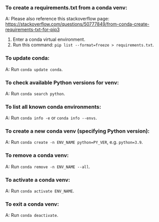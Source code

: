 ### To create a requirements.txt from a conda venv:
A: Please also reference this stackoverflow page: 
https://stackoverflow.com/questions/50777849/from-conda-create-requirements-txt-for-pip3
  1. Enter a conda virtual environment.
  2. Run this command: `pip list --format=freeze > requirements.txt`.

### To update conda:
A: Run `conda update conda`.

### To check available Python versions for venv:
A: Run `conda search python`.

### To list all known conda environments:
A: Run `conda info -e` or `conda info --envs`.

### To create a new conda venv (specifying Python version):
A: Run `conda create -n ENV_NAME python=PY_VER`, e.g. `python=3.9`.

### To remove a conda venv:
A: Run `conda remove -n ENV_NAME --all`.

### To activate a conda venv:
A: Run `conda activate ENV_NAME`.

### To exit a conda venv:
A: Run `conda deactivate`.